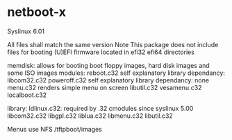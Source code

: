 netboot-x
=========


Syslinux 6.01

All files shall match the same version
Note This package does not include files for booting (U)EFI firmware located in efi32 efi64 directories

memdisk: allows for booting boot floppy images, hard disk images and some ISO images
modules:
	reboot.c32 	self explanatory		library dependancy: libcom32.c32
	poweroff.c32	self explanatory		library dependancy: none
	menu.c32	renders simple menu on screen	libutil.c32
	vesamenu.c32
	localboot.c32
	
library:
	ldlinux.c32: required by .32 cmodules since syslinux 5.00
	libcom32.c32 
	libgpl.c32 
	liblua.c32 
	libmenu.c32 
	libutil.c32

Menus use NFS /tftpboot/images




